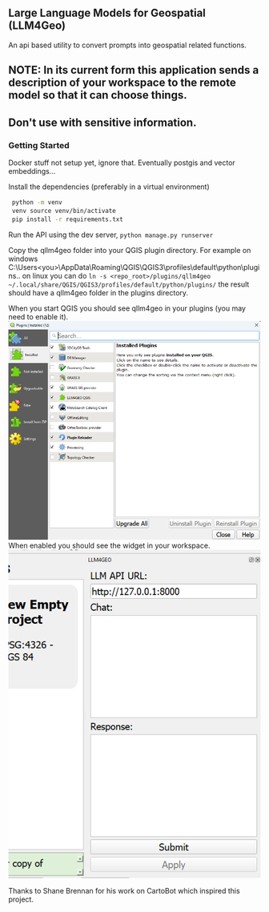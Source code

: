 ## Large Language Models for Geospatial (LLM4Geo)

An api based utility to convert prompts into geospatial related functions.

## NOTE: In its current form this application sends a description of your workspace to the remote model so that it can choose things. 
## Don't use with sensitive information.

### Getting Started

Docker stuff not setup yet, ignore that.  Eventually postgis and vector embeddings...  

Install the dependencies (preferably in a virtual environment)
 ```bash
  python -m venv 
  venv source venv/bin/activate
  pip install -r requirements.txt
  ```
Run the API using the dev server, `python manage.py runserver`

Copy the qllm4geo folder into your QGIS plugin directory. 
For example on windows C:\Users\<you>\AppData\Roaming\QGIS\QGIS3\profiles\default\python\plugins..
on linux you can do `ln -s <repo_root>/plugins/qllm4geo ~/.local/share/QGIS/QGIS3/profiles/default/python/plugins/`
the result should have a qllm4geo folder in the plugins directory. 

When you start QGIS you should see qllm4geo in your plugins (you may need to enable it).
![Screenshot of the Plugin Manager with the qllm4geo plugin listed.](docs/assets/PluginWindow.png)
When enabled you should see the widget in your workspace.
![Screenshot of the qllm4geo widget displayed](docs/assets/Widget.png)

Thanks to Shane Brennan for his work on CartoBot which inspired this project. 

